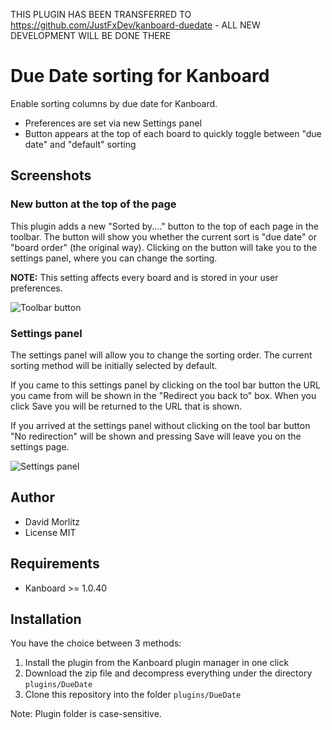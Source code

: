 THIS PLUGIN HAS BEEN TRANSFERRED TO https://github.com/JustFxDev/kanboard-duedate - ALL NEW DEVELOPMENT WILL BE DONE THERE

Due Date sorting for Kanboard
=============================

Enable sorting columns by due date for Kanboard.

- Preferences are set via new Settings panel
- Button appears at the top of each board to quickly toggle between "due date" and "default" sorting

Screenshots
-----------

### New button at the top of the page

This plugin adds a new "Sorted by...." button to the top of each page in the toolbar.  The button will
show you whether the current sort is "due date" or "board order" (the original way).  Clicking on
the button will take you to the settings panel, where you can change the sorting.

**NOTE:**  This setting affects every board and is stored in your user preferences.

![Toolbar button](https://user-images.githubusercontent.com/11982098/32742491-9b1c975a-c877-11e7-886f-107e73b1d06e.png)

### Settings panel

The settings panel will allow you to change the sorting order.  The current sorting method will be initially
selected by default.  

If you came to this settings panel by clicking on the tool bar button the URL you came from will be shown in the
"Redirect you back to" box.  When you click Save you will be returned to the URL that is shown.

If you arrived at the settings panel without clicking on the tool bar button "No redirection" will be shown and
pressing Save will leave you on the settings page.

![Settings panel](https://user-images.githubusercontent.com/11982098/32742555-c8896fec-c877-11e7-8e2f-9a28eadb3cb0.png)

Author
------

- David Morlitz
- License MIT

Requirements
------------

- Kanboard >= 1.0.40

Installation
------------

You have the choice between 3 methods:

1. Install the plugin from the Kanboard plugin manager in one click
2. Download the zip file and decompress everything under the directory `plugins/DueDate`
3. Clone this repository into the folder `plugins/DueDate`

Note: Plugin folder is case-sensitive.
